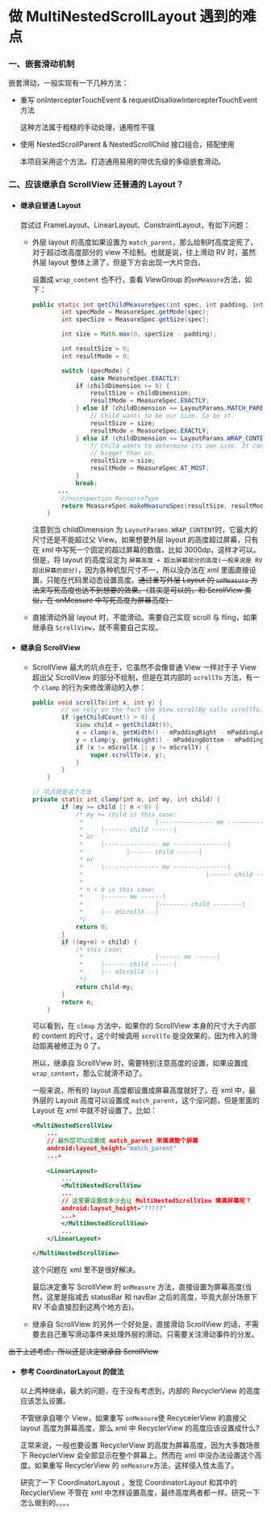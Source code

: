 # 做 MultiNestedScrollLayout 遇到的难点

### 一、嵌套滑动机制

嵌套滑动，一般实现有一下几种方法：

* 重写 onIntercepterTouchEvent & requestDisallowIntercepterTouchEvent 方法

  这种方法属于粗糙的手动处理，通用性不强

* 使用 NestedScrollParent & NestedScrollChild 接口组合，搭配使用

  本项目采用这个方法。打造通用易用的带优先级的多级嵌套滑动。

### 二、应该继承自 ScrollView 还普通的 Layout？

* #### 继承自普通 Layout

  尝试过 FrameLayout、LinearLayout、ConstraintLayout，有如下问题：

  * 外层 layout 的高度如果设置为 `match_parent`，那么绘制时高度定死了，对于超过改高度部分的 view 不绘制。也就是说，往上滑动 RV 时，虽然外层 layout 整体上滑了，但是下方会出现一大片空白。

    设置成 `wrap_content` 也不行，查看 ViewGroup 的`onMeasure`方法，如下：

    ```java
    public static int getChildMeasureSpec(int spec, int padding, int childDimension) {
            int specMode = MeasureSpec.getMode(spec);
            int specSize = MeasureSpec.getSize(spec);
    
            int size = Math.max(0, specSize - padding);
    
            int resultSize = 0;
            int resultMode = 0;
    
            switch (specMode) {
                    case MeasureSpec.EXACTLY:
                if (childDimension >= 0) {
                    resultSize = childDimension;
                    resultMode = MeasureSpec.EXACTLY;
                } else if (childDimension == LayoutParams.MATCH_PARENT) {
                    // Child wants to be our size. So be it.
                    resultSize = size;
                    resultMode = MeasureSpec.EXACTLY;
                } else if (childDimension == LayoutParams.WRAP_CONTENT) {
                    // Child wants to determine its own size. It can't be
                    // bigger than us.
                    resultSize = size;
                    resultMode = MeasureSpec.AT_MOST;
                }
                break;
           ...
            //noinspection ResourceType
            return MeasureSpec.makeMeasureSpec(resultSize, resultMode);
        }
    ```

    注意到当 childDimension 为 `LayoutParams.WRAP_CONTENT`时，它最大的尺寸还是不能超过父 View。如果想要外层 layout 的高度超过屏幕，只有在 xml 中写死一个固定的超过屏幕的数值，比如 3000dp，这样才可以。但是，将 layout 的高度设定为 `屏幕高度 + 超出屏幕部分的高度(一般来说是 RV 超出屏幕的部分)`，因为各种机型尺寸不一，所以没办法在 xml 里面直接设置，只能在代码里动态设置高度。~~通过重写外层 Layout 的 `onMeasure` 方法来写死高度也达不到想要的效果。（其实是可以的，和 ScrollView 类似，在 onMeasure 中写死高度为屏幕高度）~~

  * 直接滑动外层 layout 时，不能滑动。需要自己实现 scroll 与 fling，如果继承自 `ScrollView`，就不需要自己实现。

* #### 继承自 ScrollView

  * ScrollView 最大的坑点在于，它虽然不会像普通 View 一样对于子 View 超出父 ScrollView 的部分不绘制，但是在其内部的 `scrollTo` 方法，有一个 `clamp` 的行为来修改滑动的入参：

    ```java
    public void scrollTo(int x, int y) {
            // we rely on the fact the View.scrollBy calls scrollTo.
            if (getChildCount() > 0) {
                View child = getChildAt(0);
                x = clamp(x, getWidth() - mPaddingRight - mPaddingLeft, child.getWidth());
                y = clamp(y, getHeight() - mPaddingBottom - mPaddingTop, child.getHeight());
                if (x != mScrollX || y != mScrollY) {
                    super.scrollTo(x, y);
                }
            }
        }
    
    // 坑点就是这个方法
    private static int clamp(int n, int my, int child) {
            if (my >= child || n < 0) {
                /* my >= child is this case:
                 *                    |--------------- me ---------------|
                 *     |------ child ------|
                 * or
                 *     |--------------- me ---------------|
                 *            |------ child ------|
                 * or
                 *     |--------------- me ---------------|
                 *                                  |------ child ------|
                 *
                 * n < 0 is this case:
                 *     |------ me ------|
                 *                    |-------- child --------|
                 *     |-- mScrollX --|
                 */
                return 0;
            }
            if ((my+n) > child) {
                /* this case:
                 *                    |------ me ------|
                 *     |------ child ------|
                 *     |-- mScrollX --|
                 */
                return child-my;
            }
            return n;
        }
    ```

    可以看到，在 `clmap` 方法中，如果你的 ScrollView 本身的尺寸大于内部的 content 的尺寸，这个时候调用 `scrollTo` 是没效果的，因为传入的滑动距离被修正为 0 了。

    所以，继承自 ScrollView 时，需要特别注意高度的设置，如果设置成 `wrap_content`，那么它就滑不动了。

    一般来说，所有的 layout 高度都设置成屏幕高度就好了。在 xml 中，最外层的 Layout 高度可以设置成 `match_parent`，这个没问题，但是里面的 Layout 在 xml 中就不好设置了。比如：

    ```xml
    <MultiNestedScrollView
        ...
    	// 最外层可以设置成 match_parent 来填满整个屏幕                       
    	android:layout_height="match_parent"
    	...>
        
        <LinearLayout>
            ...
            <MultiNestedScrollView
    		...
            // 这里要设置成多少去让 MultiNestedScrollView 填满屏幕呢？
            android:layout_height="?????"
            ...>
            </MultiNestedScrollView>
            ...
        </LinearLayout>
        
    </MultiNestedScrollView>
    ```

    这个问题在 xml 里不是很好解决。

    最后决定重写 ScrollView 的 `onMeasure` 方法，直接设置为屏幕高度(当然，这里是指减去 statusBar 和 navBar 之后的高度，毕竟大部分场景下 RV 不会直接怼到这两个地方去)。

  * 继承自 ScrollView 的另外一个好处是，直接滑动 ScrollView 的话，不需要去自己重写滑动事件来处理外层的滑动。只需要关注滑动事件的分发。

~~出于上述考虑，所以还是决定继承自 ScrollView~~

* #### 参考 CoordinatorLayout 的做法

  以上两种继承，最大的问题，在于没有考虑到，内部的 RecyclerView 的高度应该怎么设置。
  
  不管继承自哪个 View，如果重写 `onMeasure`使 RecycelerView 的直接父 layout 高度为屏幕高度，那么 xml 中 RecyclerView 的高度应该设置成什么?
  
  正常来说，一般也要设置 RecyclerView 的高度为屏幕高度，因为大多数场景下 RecyclerView 会全部显示在整个屏幕上。然而在 xml 中没办法设置这个高度。如果重写 RecyclerView 的 `onMeasure`方法，这样侵入性太高了。
  
  研究了一下 CoordinatorLayout ，发现 CoordinatorLayout  和其中的 RecyclerView 不管在 xml 中怎样设置高度，最终高度两者都一样。研究一下怎么做到的。。。。
